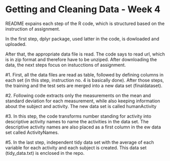 
Getting and Cleaning Data - Week 4
============================

README expains each step of the R code, which is structured based on the instruction of assignment.

In the first step, dplyr package, used latter in the code, is dowloaded and uploaded.

After that, the appropriate data file is read. The code says to read url, which is in zip format and therefore have to be unziped. After downloading the data, the next steps focus on instucctions of assignment.

#1. First, all the data files are read as table, followed by defining columns in each set (in this step, instruction no. 4 is basically done). After those steps, the training and the test sets are merged into a new data set (finaldataset).

#2. Following code extracts only the measurements on the mean and standard deviation for each measurement, while also keeping information about the subject and activity. The new data set is called humanActivity 

#3. In this step, the code transforms number standing for activity into descriptive activity names to name the activities in the data set. The descriptive activity names are also placed as a first column in the ew data set called ActivityNames.

#5. In the last step, independent tidy data set with the average of each variable for each activity and each subject is created. This data set (tidy_data.txt) is enclosed in the repo.
